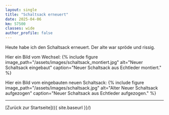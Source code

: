 ```yaml
---
layout: single
title: "Schaltsack erneuert"
date: 2025-04-06
km: 57500
classes: wide
author_profile: false
---
```


Heute habe ich den Schaltsack erneuert. Der alte war spröde und rissig.

Hier ein Bild vom Wechsel:
{% include figure image_path="/assets/images/schaltsack_montiert.jpg" alt="Neuer Schaltsack eingebaut" caption="Neuer Schaltsack aus Echtleder montiert." %}

Hier ein Bild vom eingebauten neuen Schaltsack:
{% include figure image_path="/assets/images/schaltsack.jpg" alt="Alter Neuer Schaltsack aufgezogen" caption="Neuer Schaltsack aus Echtleder aufgezogen."  %}


---

[Zurück zur Startseite]({{ site.baseurl }}/)

